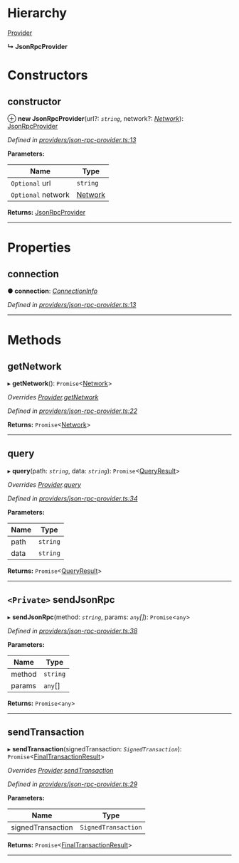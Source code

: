 

# Hierarchy

 [Provider](_providers_provider_.provider.md)

**↳ JsonRpcProvider**

# Constructors

<a id="constructor"></a>

##  constructor

⊕ **new JsonRpcProvider**(url?: *`string`*, network?: *[Network](../modules/_utils_network_.md#network)*): [JsonRpcProvider](_providers_json_rpc_provider_.jsonrpcprovider.md)

*Defined in [providers/json-rpc-provider.ts:13](https://github.com/nearprotocol/nearlib/blob/7f7cdf3/src.ts/providers/json-rpc-provider.ts#L13)*

**Parameters:**

| Name | Type |
| ------ | ------ |
| `Optional` url | `string` |
| `Optional` network | [Network](../modules/_utils_network_.md#network) |

**Returns:** [JsonRpcProvider](_providers_json_rpc_provider_.jsonrpcprovider.md)

___

# Properties

<a id="connection"></a>

##  connection

**● connection**: *[ConnectionInfo](../modules/_utils_web_.md#connectioninfo)*

*Defined in [providers/json-rpc-provider.ts:13](https://github.com/nearprotocol/nearlib/blob/7f7cdf3/src.ts/providers/json-rpc-provider.ts#L13)*

___

# Methods

<a id="getnetwork"></a>

##  getNetwork

▸ **getNetwork**(): `Promise`<[Network](../modules/_utils_network_.md#network)>

*Overrides [Provider](_providers_provider_.provider.md).[getNetwork](_providers_provider_.provider.md#getnetwork)*

*Defined in [providers/json-rpc-provider.ts:22](https://github.com/nearprotocol/nearlib/blob/7f7cdf3/src.ts/providers/json-rpc-provider.ts#L22)*

**Returns:** `Promise`<[Network](../modules/_utils_network_.md#network)>

___
<a id="query"></a>

##  query

▸ **query**(path: *`string`*, data: *`string`*): `Promise`<[QueryResult](../modules/_providers_provider_.md#queryresult)>

*Overrides [Provider](_providers_provider_.provider.md).[query](_providers_provider_.provider.md#query)*

*Defined in [providers/json-rpc-provider.ts:34](https://github.com/nearprotocol/nearlib/blob/7f7cdf3/src.ts/providers/json-rpc-provider.ts#L34)*

**Parameters:**

| Name | Type |
| ------ | ------ |
| path | `string` |
| data | `string` |

**Returns:** `Promise`<[QueryResult](../modules/_providers_provider_.md#queryresult)>

___
<a id="sendjsonrpc"></a>

## `<Private>` sendJsonRpc

▸ **sendJsonRpc**(method: *`string`*, params: *`any`[]*): `Promise`<`any`>

*Defined in [providers/json-rpc-provider.ts:38](https://github.com/nearprotocol/nearlib/blob/7f7cdf3/src.ts/providers/json-rpc-provider.ts#L38)*

**Parameters:**

| Name | Type |
| ------ | ------ |
| method | `string` |
| params | `any`[] |

**Returns:** `Promise`<`any`>

___
<a id="sendtransaction"></a>

##  sendTransaction

▸ **sendTransaction**(signedTransaction: *`SignedTransaction`*): `Promise`<[FinalTransactionResult](../modules/_providers_provider_.md#finaltransactionresult)>

*Overrides [Provider](_providers_provider_.provider.md).[sendTransaction](_providers_provider_.provider.md#sendtransaction)*

*Defined in [providers/json-rpc-provider.ts:29](https://github.com/nearprotocol/nearlib/blob/7f7cdf3/src.ts/providers/json-rpc-provider.ts#L29)*

**Parameters:**

| Name | Type |
| ------ | ------ |
| signedTransaction | `SignedTransaction` |

**Returns:** `Promise`<[FinalTransactionResult](../modules/_providers_provider_.md#finaltransactionresult)>

___

